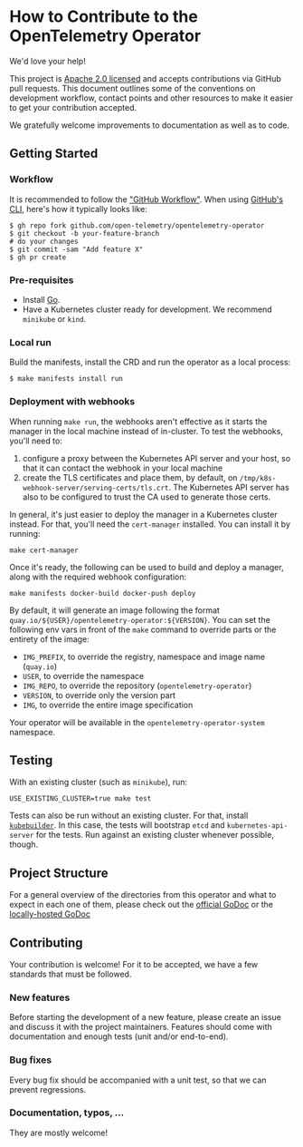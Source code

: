 # How to Contribute to the OpenTelemetry Operator

We'd love your help!

This project is [Apache 2.0 licensed](LICENSE) and accepts contributions via GitHub pull requests. This document outlines some of the conventions on development workflow, contact points and other resources to make it easier to get your contribution accepted.

We gratefully welcome improvements to documentation as well as to code.

## Getting Started

### Workflow

It is recommended to follow the ["GitHub Workflow"](https://guides.github.com/introduction/flow/). When using [GitHub's CLI](https://github.com/cli/cli), here's how it typically looks like:

```
$ gh repo fork github.com/open-telemetry/opentelemetry-operator
$ git checkout -b your-feature-branch
# do your changes
$ git commit -sam "Add feature X"
$ gh pr create
```

### Pre-requisites
* Install [Go](https://golang.org/doc/install).
* Have a Kubernetes cluster ready for development. We recommend `minikube` or `kind`.

### Local run

Build the manifests, install the CRD and run the operator as a local process:
```
$ make manifests install run
```

### Deployment with webhooks

When running `make run`, the webhooks aren't effective as it starts the manager in the local machine instead of in-cluster. To test the webhooks, you'll need to:

1. configure a proxy between the Kubernetes API server and your host, so that it can contact the webhook in your local machine
1. create the TLS certificates and place them, by default, on `/tmp/k8s-webhook-server/serving-certs/tls.crt`. The Kubernetes API server has also to be configured to trust the CA used to generate those certs.

In general, it's just easier to deploy the manager in a Kubernetes cluster instead. For that, you'll need the `cert-manager` installed. You can install it by running:

```console
make cert-manager
```

Once it's ready, the following can be used to build and deploy a manager, along with the required webhook configuration:

```
make manifests docker-build docker-push deploy
```

By default, it will generate an image following the format `quay.io/${USER}/opentelemetry-operator:${VERSION}`. You can set the following env vars in front of the `make` command to override parts or the entirety of the image:

* `IMG_PREFIX`, to override the registry, namespace and image name (`quay.io`)
* `USER`, to override the namespace
* `IMG_REPO`, to override the repository (`opentelemetry-operator`)
* `VERSION`, to override only the version part
* `IMG`, to override the entire image specification

Your operator will be available in the `opentelemetry-operator-system` namespace.

## Testing

With an existing cluster (such as `minikube`), run:
```
USE_EXISTING_CLUSTER=true make test
```

Tests can also be run without an existing cluster. For that, install [`kubebuilder`](https://book.kubebuilder.io/quick-start.html#installation). In this case, the tests will bootstrap `etcd` and `kubernetes-api-server` for the tests. Run against an existing cluster whenever possible, though.

## Project Structure

For a general overview of the directories from this operator and what to expect in each one of them, please check out the [official GoDoc](https://godoc.org/github.com/open-telemetry/opentelemetry-operator) or the [locally-hosted GoDoc](http://localhost:6060/pkg/github.com/open-telemetry/opentelemetry-operator/)

## Contributing

Your contribution is welcome! For it to be accepted, we have a few standards that must be followed.

### New features

Before starting the development of a new feature, please create an issue and discuss it with the project maintainers. Features should come with documentation and enough tests (unit and/or end-to-end).

### Bug fixes

Every bug fix should be accompanied with a unit test, so that we can prevent regressions.

### Documentation, typos, ...

They are mostly welcome!

